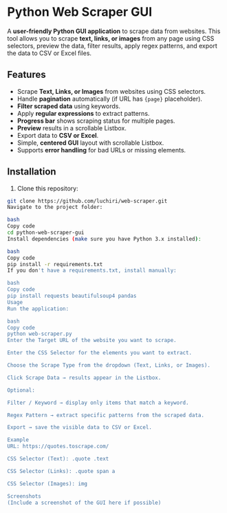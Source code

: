 # Python Web Scraper GUI

A **user-friendly Python GUI application** to scrape data from websites. This tool allows you to scrape **text, links, or images** from any page using CSS selectors, preview the data, filter results, apply regex patterns, and export the data to CSV or Excel files.

## Features

- Scrape **Text, Links, or Images** from websites using CSS selectors.
- Handle **pagination** automatically (if URL has `{page}` placeholder).
- **Filter scraped data** using keywords.
- Apply **regular expressions** to extract patterns.
- **Progress bar** shows scraping status for multiple pages.
- **Preview** results in a scrollable Listbox.
- Export data to **CSV or Excel**.
- Simple, **centered GUI** layout with scrollable Listbox.
- Supports **error handling** for bad URLs or missing elements.

## Installation

1. Clone this repository:
```bash
git clone https://github.com/luchiri/web-scraper.git
Navigate to the project folder:

bash
Copy code
cd python-web-scraper-gui
Install dependencies (make sure you have Python 3.x installed):

bash
Copy code
pip install -r requirements.txt
If you don't have a requirements.txt, install manually:

bash
Copy code
pip install requests beautifulsoup4 pandas
Usage
Run the application:

bash
Copy code
python web-scraper.py
Enter the Target URL of the website you want to scrape.

Enter the CSS Selector for the elements you want to extract.

Choose the Scrape Type from the dropdown (Text, Links, or Images).

Click Scrape Data → results appear in the Listbox.

Optional:

Filter / Keyword → display only items that match a keyword.

Regex Pattern → extract specific patterns from the scraped data.

Export → save the visible data to CSV or Excel.

Example
URL: https://quotes.toscrape.com/

CSS Selector (Text): .quote .text

CSS Selector (Links): .quote span a

CSS Selector (Images): img

Screenshots
(Include a screenshot of the GUI here if possible)

